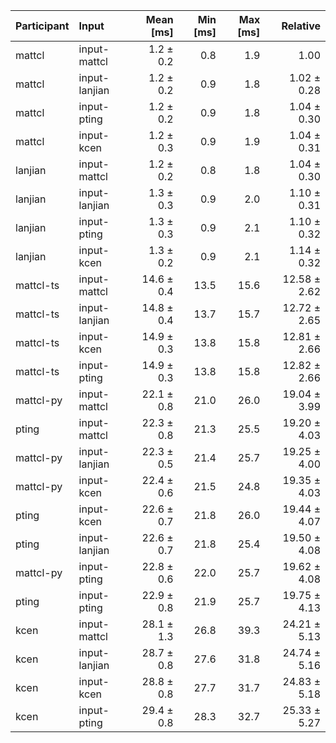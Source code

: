 | Participant | Input | Mean [ms] | Min [ms] | Max [ms] | Relative |
|:---|:---|---:|---:|---:|---:|
| mattcl | input-mattcl | 1.2 ± 0.2 | 0.8 | 1.9 | 1.00 |
| mattcl | input-lanjian | 1.2 ± 0.2 | 0.9 | 1.8 | 1.02 ± 0.28 |
| mattcl | input-pting | 1.2 ± 0.2 | 0.9 | 1.8 | 1.04 ± 0.30 |
| mattcl | input-kcen | 1.2 ± 0.3 | 0.9 | 1.9 | 1.04 ± 0.31 |
| lanjian | input-mattcl | 1.2 ± 0.2 | 0.8 | 1.8 | 1.04 ± 0.30 |
| lanjian | input-lanjian | 1.3 ± 0.3 | 0.9 | 2.0 | 1.10 ± 0.31 |
| lanjian | input-pting | 1.3 ± 0.3 | 0.9 | 2.1 | 1.10 ± 0.32 |
| lanjian | input-kcen | 1.3 ± 0.2 | 0.9 | 2.1 | 1.14 ± 0.32 |
| mattcl-ts | input-mattcl | 14.6 ± 0.4 | 13.5 | 15.6 | 12.58 ± 2.62 |
| mattcl-ts | input-lanjian | 14.8 ± 0.4 | 13.7 | 15.7 | 12.72 ± 2.65 |
| mattcl-ts | input-kcen | 14.9 ± 0.3 | 13.8 | 15.8 | 12.81 ± 2.66 |
| mattcl-ts | input-pting | 14.9 ± 0.3 | 13.8 | 15.8 | 12.82 ± 2.66 |
| mattcl-py | input-mattcl | 22.1 ± 0.8 | 21.0 | 26.0 | 19.04 ± 3.99 |
| pting | input-mattcl | 22.3 ± 0.8 | 21.3 | 25.5 | 19.20 ± 4.03 |
| mattcl-py | input-lanjian | 22.3 ± 0.5 | 21.4 | 25.7 | 19.25 ± 4.00 |
| mattcl-py | input-kcen | 22.4 ± 0.6 | 21.5 | 24.8 | 19.35 ± 4.03 |
| pting | input-kcen | 22.6 ± 0.7 | 21.8 | 26.0 | 19.44 ± 4.07 |
| pting | input-lanjian | 22.6 ± 0.7 | 21.8 | 25.4 | 19.50 ± 4.08 |
| mattcl-py | input-pting | 22.8 ± 0.6 | 22.0 | 25.7 | 19.62 ± 4.08 |
| pting | input-pting | 22.9 ± 0.8 | 21.9 | 25.7 | 19.75 ± 4.13 |
| kcen | input-mattcl | 28.1 ± 1.3 | 26.8 | 39.3 | 24.21 ± 5.13 |
| kcen | input-lanjian | 28.7 ± 0.8 | 27.6 | 31.8 | 24.74 ± 5.16 |
| kcen | input-kcen | 28.8 ± 0.8 | 27.7 | 31.7 | 24.83 ± 5.18 |
| kcen | input-pting | 29.4 ± 0.8 | 28.3 | 32.7 | 25.33 ± 5.27 |
